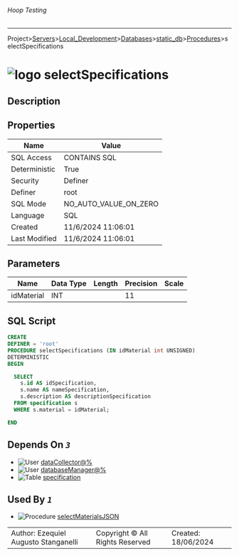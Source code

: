 ###### Hoop Testing
___
Project>[Servers](../../../../Servers.md)>[Local_Development](../../../Local_Development.md)>[Databases](../../Databases.md)>[static_db](../static_db.md)>[Procedures](Procedures.md)>selectSpecifications


# ![logo](../../../../../Images/procedure64.svg) selectSpecifications

## <a name="#Description"></a>Description
> 
## <a name="#Properties"></a>Properties
|Name|Value|
|---|---|
|SQL Access|CONTAINS SQL|
|Deterministic|True|
|Security|Definer|
|Definer|root|
|SQL Mode|NO_AUTO_VALUE_ON_ZERO|
|Language|SQL|
|Created|11/6/2024 11:06:01|
|Last Modified|11/6/2024 11:06:01|


## <a name="#Parameters"></a>Parameters
|Name|Data Type|Length|Precision|Scale|
|---|---|---|---|---|
|idMaterial|INT||11||

## <a name="#SqlScript"></a>SQL Script
```SQL
CREATE
DEFINER = 'root'
PROCEDURE selectSpecifications (IN idMaterial int UNSIGNED)
DETERMINISTIC
BEGIN

  SELECT
    s.id AS idSpecification,
    s.name AS nameSpecification,
    s.description AS descriptionSpecification
  FROM specification s
  WHERE s.material = idMaterial;

END
```

## <a name="#DependsOn"></a>Depends On _`3`_
- ![User](../../../../../Images/user.svg) [dataCollector@%](../../../Users/dataCollector@%.md)
- ![User](../../../../../Images/user.svg) [databaseManager@%](../../../Users/databaseManager@%.md)
- ![Table](../../../../../Images/table.svg) [specification](../Tables/specification.md)


## <a name="#UsedBy"></a>Used By _`1`_
- ![Procedure](../../../../../Images/procedure.svg) [selectMaterialsJSON](selectMaterialsJSON.md)


||||
|---|---|---|
|Author: Ezequiel Augusto Stanganelli|Copyright © All Rights Reserved|Created: 18/06/2024|